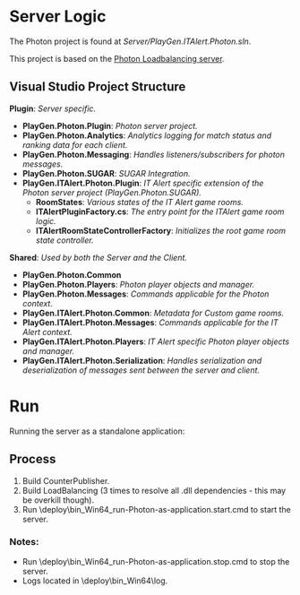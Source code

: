 # Server Logic
The Photon project is found at *Server/PlayGen.ITAlert.Photon.sln*.

This project is based on the [Photon Loadbalancing server](https://www.photonengine.com/en/OnPremise).

## Visual Studio Project Structure
**Plugin**: *Server specific.*
- **PlayGen.Photon.Plugin**: *Photon server project.*
- **PlayGen.Photon.Analytics**: *Analytics logging for match status and ranking data for each client.*
- **PlayGen.Photon.Messaging**: *Handles listeners/subscribers for photon messages.*
- **PlayGen.Photon.SUGAR**: *SUGAR Integration.*
- **PlayGen.ITAlert.Photon.Plugin**: *IT Alert specific extension of the Photon server project (PlayGen.Photon.SUGAR).*
  - **RoomStates**: *Various states of the IT Alert game rooms.*
  - **ITAlertPluginFactory.cs**: *The entry point for the ITAlert game room logic.*
  - **ITAlertRoomStateControllerFactory**: *Initializes the root game room state controller.*

**Shared**: *Used by both the Server and the Client.*
- **PlayGen.Photon.Common**
- **PlayGen.Photon.Players**: *Photon player objects and manager.*
- **PlayGen.Photon.Messages**: *Commands applicable for the Photon context.*
- **PlayGen.ITAlert.Photon.Common**: *Metadata for Custom game rooms.*
- **PlayGen.ITAlert.Photon.Messages**: *Commands applicable for the IT Alert context.*
- **PlayGen.ITAlert.Photon.Players**: *IT Alert specific Photon player objects and manager.*
- **PlayGen.ITAlert.Photon.Serialization**: *Handles serialization and deserialization of messages sent between the server and client.*

# Run
Running the server as a standalone application:

## Process
1. Build CounterPublisher.
2. Build LoadBalancing (3 times to resolve all .dll dependencies - this may be overkill though).
3. Run \deploy\bin_Win64\_run-Photon-as-application.start.cmd to start the server.

### Notes:
- Run \deploy\bin_Win64\_run-Photon-as-application.stop.cmd to stop the server.
- Logs located in \deploy\bin_Win64\log.